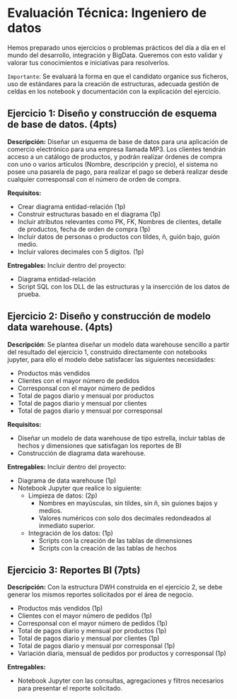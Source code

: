 # Evaluación Técnica: Ingeniero de datos
Hemos preparado unos ejercicios o problemas prácticos del día a día en el mundo del desarrollo, integración y BigData. Queremos con esto validar y valorar tus conocimientos e iniciativas para resolverlos.

`Importante`: Se evaluará la forma en que el candidato organice sus ficheros, uso de estándares para la creación de estructuras, adecuada gestión de celdas en los notebook y documentación con la explicación del ejercicio.

## Ejercicio 1: Diseño y construcción de esquema de base de datos. (4pts)
**Descripción:** Diseñar un esquema de base de datos para una aplicación de comercio electrónico para una empresa llamada MP3. Los clientes tendrán acceso a un catálogo de productos, y podrán realizar órdenes de compra con uno o varios artículos (Nombre, descripción y precio), el sistema no posee una pasarela de pago, para realizar el pago se deberá realizar desde cualquier corresponsal con el número de orden de compra.

**Requisitos:**
- Crear diagrama entidad-relación (1p)
- Construir estructuras basado en el diagrama (1p)
- Incluir atributos relevantes como PK, FK, Nombres de clientes, detalle de productos, fecha de orden de compra (1p)
- Incluir datos de personas o productos con tildes, ñ, guión bajo, guión medio.
- Incluir valores decimales con 5 dígitos. (1p)

**Entregables:**
Incluir dentro del proyecto:
- Diagrama entidad-relación
- Script SQL con los DLL de las estructuras y la insercción de los datos de prueba.

## Ejercicio 2: Diseño y construcción de modelo data warehouse. (4pts)
**Descripción**: Se plantea diseñar un modelo data warehouse sencillo a partir del resultado del ejercicio 1, construido directamente con notebooks jupyter, para ello el modelo debe satisfacer las siguientes necesidades:
- Productos más vendidos
- Clientes con el mayor número de pedidos
- Corresponsal con el mayor número de pedidos
- Total de pagos diario y mensual por productos
- Total de pagos diario y mensual por clientes
- Total de pagos diario y mensual por corresponsal

**Requisitos:**
- Diseñar un modelo de data warehouse de tipo estrella, incluir tablas de hechos y dimensiones que satisfagan los reportes de BI
- Construcción de diagrama data warehouse.

**Entregables:**
Incluir dentro del proyecto:
- Diagrama de data warehouse (1p)
- Notebook Jupyter que realice lo siguiente:
    - Limpieza de datos: (2p)
        - Nombres en mayúsculas, sin tildes, sin ñ, sin guiones bajos y medios.
        - Valores numéricos con solo dos decimales redondeados al inmediato superior.
    - Integración de los datos: (1p)
        - Scripts con la creación de las tablas de dimensiones
        - Scripts con la creación de las tablas de hechos

## Ejercicio 3: Reportes BI (7pts)
**Descripción:** Con la estructura DWH construida en el ejercicio 2, se debe generar los mismos reportes solicitados por el área de negocio.
- Productos más vendidos (1p)
- Clientes con el mayor número de pedidos (1p)
- Corresponsal con el mayor número de pedidos (1p)
- Total de pagos diario y mensual por productos (1p)
- Total de pagos diario y mensual por clientes (1p)
- Total de pagos diario y mensual por corresponsal (1p)
- Variación diaria, mensual de pedidos por productos y corresponsal (1p)

**Entregables:**
- Notebook Jupyter con las consultas, agregaciones y filtros necesarios para presentar el reporte solicitado. 